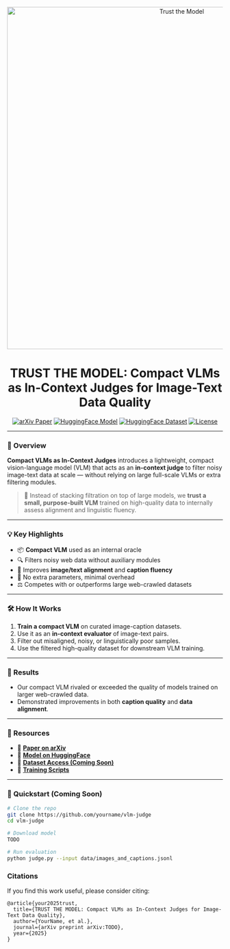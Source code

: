 <p align="center">
  <img src="images/logo.png" alt="Trust the Model" width="800"/>
</p>

<h1 align="center"> TRUST THE MODEL: Compact VLMs as In-Context Judges for Image-Text Data Quality</h1>

<p align="center">
  <a href="TODO: arxiv link"><img src="https://img.shields.io/badge/arXiv-Paper-blue" alt="arXiv Paper"></a>
  <a href="https://huggingface.co/Dauka-transformers/Compact_VLM_filter"><img src="https://img.shields.io/badge/HuggingFace-Model-yellow" alt="HuggingFace Model"></a>
  <a href="https://huggingface.co/datasets/Dauka-transformers/Tiny_VLM_filter_data"><img src="https://img.shields.io/badge/HuggingFace-Dataset-yellow" alt="HuggingFace Dataset"></a>
  <a href="TODO: license link"><img src="https://img.shields.io/badge/License-Apache_2.0-green.svg" alt="License"></a>
</p>

---

### 🚀 Overview

**Compact VLMs as In-Context Judges** introduces a lightweight, compact vision-language model (VLM) that acts as an **in-context judge** to filter noisy image-text data at scale — without relying on large full-scale VLMs or extra filtering modules.

> 🧠 Instead of stacking filtration on top of large models, we **trust a small, purpose-built VLM** trained on high-quality data to internally assess alignment and linguistic fluency.

---

### 💡 Key Highlights

- 📦 **Compact VLM** used as an internal oracle
- 🔍 Filters noisy web data without auxiliary modules
- 💬 Improves **image/text alignment** and **caption fluency**
- 🚫 No extra parameters, minimal overhead
- ⚖️ Competes with or outperforms large web-crawled datasets

---

### 🛠️ How It Works

1. **Train a compact VLM** on curated image-caption datasets.
2. Use it as an **in-context evaluator** of image-text pairs.
3. Filter out misaligned, noisy, or linguistically poor samples.
4. Use the filtered high-quality dataset for downstream VLM training.

---

### 🧪 Results

- Our compact VLM rivaled or exceeded the quality of models trained on larger web-crawled data.
- Demonstrated improvements in both **caption quality** and **data alignment**.

---

### 📂 Resources

- 📄 **[Paper on arXiv](TODO)**  
- 🤗 **[Model on HuggingFace](TODO)**  
- 📁 **[Dataset Access (Coming Soon)](TODO)**  
- 🔧 **[Training Scripts](TODO)**

---

### 🔧 Quickstart (Coming Soon)

```bash
# Clone the repo
git clone https://github.com/yourname/vlm-judge
cd vlm-judge

# Download model
TODO

# Run evaluation
python judge.py --input data/images_and_captions.jsonl

```

### Citations

If you find this work useful, please consider citing:

```code
@article{your2025trust,
  title={TRUST THE MODEL: Compact VLMs as In-Context Judges for Image-Text Data Quality},
  author={YourName, et al.},
  journal={arXiv preprint arXiv:TODO},
  year={2025}
}
```
